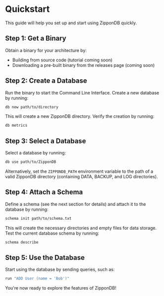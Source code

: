 # Quickstart

This guide will help you set up and start using ZipponDB quickly.

## Step 1: Get a Binary

Obtain a binary for your architecture by:

- Building from source code (tutorial coming soon)
- Downloading a pre-built binary from the releases page (coming soon)

## Step 2: Create a Database

Run the binary to start the Command Line Interface. Create a new database by running:

``` bash
db new path/to/directory
```
This will create a new ZipponDB directory. Verify the creation by running:

``` bash
db metrics
```

## Step 3: Select a Database

Select a database by running:
```bash
db use path/to/ZipponDB
```

Alternatively, set the `ZIPPONDB_PATH` environment variable to the path of a valid ZipponDB directory (containing DATA, BACKUP, and LOG directories).

## Step 4: Attach a Schema

Define a schema (see the next section for details) and attach it to the database by running:

```bash
schema init path/to/schema.txt
```

This will create the necessary directories and empty files for data storage. Test the current database schema by running:

```bash
schema describe
```

## Step 5: Use the Database

Start using the database by sending queries, such as:

```bash
run "ADD User (name = 'Bob')"
```

You're now ready to explore the features of ZipponDB!